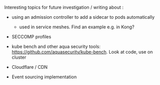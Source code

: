 Interesting topics for future investigation / writing about :

- using an admission controller to add a sidecar to pods automatically
  - used in service meshes. Find an example e.g. in Kong?

- SECCOMP profiles
- kube bench and other aqua security tools: https://github.com/aquasecurity/kube-bench. Look at code, use on cluster

- Cloudflare / CDN
- Event sourcing implementation

